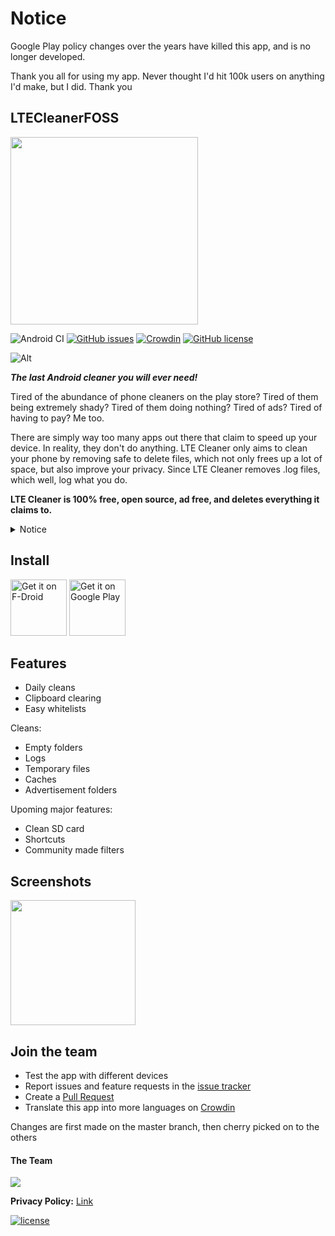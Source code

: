 # Notice
Google Play policy changes over the years have killed this app, and is no longer developed.

Thank you all for using my app. Never thought I'd hit 100k users on anything I'd make, but I did. Thank you


## LTECleanerFOSS

<img src="https://imgur.com/ykSLpTS.png" width="300">

![Android CI](https://github.com/TheRedSpy15/LTECleanerFOSS/workflows/Android%20CI/badge.svg)
[![GitHub issues](https://img.shields.io/github/issues/TheRedSpy15/LTECleanerFOSS?color=red)](https://github.com/TheRedSpy15/LTECleanerFOSS/issues)
[![Crowdin](https://badges.crowdin.net/lte-cleaner/localized.svg)](https://crowdin.com/project/lte-cleaner)
[![GitHub license](https://img.shields.io/github/license/TheRedSpy15/LTECleanerFOSS?color=lightgrey)](/blob/master/LICENSE)

![Alt](https://repobeats.axiom.co/api/embed/e57b4b0c0e47daffc4e7feb4cff54fa6a1bc4120.svg "Repobeats analytics image")

***The last Android cleaner you will ever need!***

Tired of the abundance of phone cleaners on the play store? Tired of 
them being extremely shady? Tired of them doing nothing? Tired of ads? 
Tired of having to pay? Me too.

There are simply way too many apps out there that claim to speed up your device. In reality, they don't do anything.
LTE Cleaner only aims to clean your phone by removing safe to delete files, which not only frees up a lot of space, but also improve your privacy. Since LTE Cleaner removes .log files, which well, log what you do.

__LTE Cleaner is 100% free, open source, ad free, and deletes everything it claims to.__

<details>
  <summary>Notice</summary>

May 13th, 2022: This project is temporaily on maintainence mode. I am currently working on projects for my startup and all my coding time is going into that for now. I will accept just about any pull request. But no real updates for some time. This will not be as long of a break as last time. But probably a couple months

</details>

## Install

[<img src="https://f-droid.org/badge/get-it-on.png"
     alt="Get it on F-Droid"
     height="90">](https://f-droid.org/packages/theredspy15.ltecleanerfoss/)
[<img src="https://play.google.com/intl/en_us/badges/images/generic/en-play-badge.png"
    alt="Get it on Google Play"
    height="90">](https://play.google.com/store/apps/details?id=theredspy15.ltecleanerfoss)

## Features
- Daily cleans
- Clipboard clearing
- Easy whitelists

Cleans:
- Empty folders
- Logs
- Temporary files
- Caches
- Advertisement folders

Upoming major features:
- Clean SD card
- Shortcuts
- Community made filters

## Screenshots

<img src="/Screenshots/Screenshot_20211110-234739_LTE Cleaner_framed.png" width="200">

## Join the team
  * Test the app with different devices
  * Report issues and feature requests in the [issue tracker](https://github.com/TheRedSpy15/LTECleanerFOSS/issues)
  * Create a [Pull Request](https://opensource.guide/how-to-contribute/#opening-a-pull-request)
  * Translate this app into more languages on [Crowdin](https://crowdin.com/project/lte-cleaner)

Changes are first made on the master branch, then cherry picked on to the others

#### The Team  
<a href="https://github.com/TheRedSpy15/LTECleanerFOSS/graphs/contributors">
  <img src="https://contrib.rocks/image?repo=TheRedSpy15/LTECleanerFOSS" />
</a>
     
</details>

**Privacy Policy:** [Link](https://cdn.rawgit.com/TheRedSpy15/LTECleanerFOSS/d9522c76/privacy_policy.html)

[![license](https://imgur.com/QQlcEVT.png)](https://www.gnu.org/licenses/gpl-3.0.en.html)
